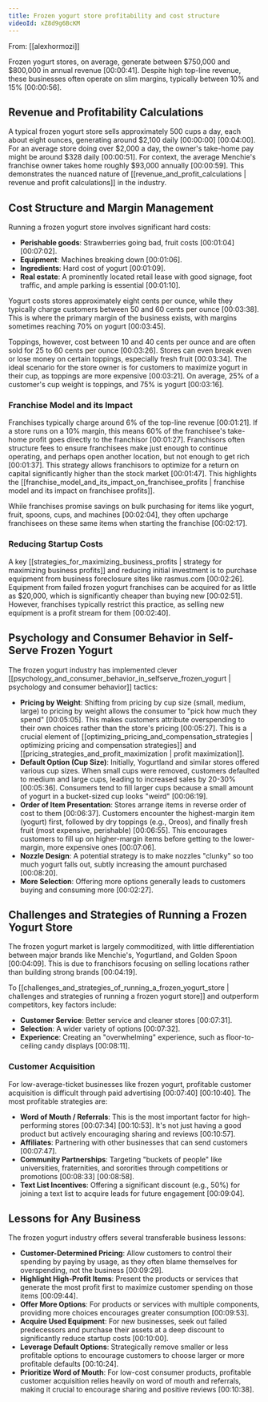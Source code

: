 ```yaml
---
title: Frozen yogurt store profitability and cost structure
videoId: xZ8d9g6BcKM
---
```


From: [[alexhormozi]] <br/> 

Frozen yogurt stores, on average, generate between $750,000 and $800,000 in annual revenue <a class="yt-timestamp" data-t="00:00:41">[00:00:41]</a>. Despite high top-line revenue, these businesses often operate on slim margins, typically between 10% and 15% <a class="yt-timestamp" data-t="00:00:56">[00:00:56]</a>.

## Revenue and Profitability Calculations
A typical frozen yogurt store sells approximately 500 cups a day, each about eight ounces, generating around $2,100 daily <a class="yt-timestamp" data-t="00:00:00">[00:00:00]</a> <a class="yt-timestamp" data-t="00:04:00">[00:04:00]</a>. For an average store doing over $2,000 a day, the owner's take-home pay might be around $328 daily <a class="yt-timestamp" data-t="00:00:51">[00:00:51]</a>. For context, the average Menchie's franchise owner takes home roughly $93,000 annually <a class="yt-timestamp" data-t="00:00:59">[00:00:59]</a>. This demonstrates the nuanced nature of [[revenue_and_profit_calculations | revenue and profit calculations]] in the industry.

## Cost Structure and Margin Management
Running a frozen yogurt store involves significant hard costs:
*   **Perishable goods**: Strawberries going bad, fruit costs <a class="yt-timestamp" data-t="00:01:04">[00:01:04]</a> <a class="yt-timestamp" data-t="00:07:02">[00:07:02]</a>.
*   **Equipment**: Machines breaking down <a class="yt-timestamp" data-t="00:01:06">[00:01:06]</a>.
*   **Ingredients**: Hard cost of yogurt <a class="yt-timestamp" data-t="00:01:09">[00:01:09]</a>.
*   **Real estate**: A prominently located retail lease with good signage, foot traffic, and ample parking is essential <a class="yt-timestamp" data-t="00:01:10">[00:01:10]</a>.

Yogurt costs stores approximately eight cents per ounce, while they typically charge customers between 50 and 60 cents per ounce <a class="yt-timestamp" data-t="00:03:38">[00:03:38]</a>. This is where the primary margin of the business exists, with margins sometimes reaching 70% on yogurt <a class="yt-timestamp" data-t="00:03:45">[00:03:45]</a>.

Toppings, however, cost between 10 and 40 cents per ounce and are often sold for 25 to 60 cents per ounce <a class="yt-timestamp" data-t="00:03:26">[00:03:26]</a>. Stores can even break even or lose money on certain toppings, especially fresh fruit <a class="yt-timestamp" data-t="00:03:34">[00:03:34]</a>. The ideal scenario for the store owner is for customers to maximize yogurt in their cup, as toppings are more expensive <a class="yt-timestamp" data-t="00:03:21">[00:03:21]</a>. On average, 25% of a customer's cup weight is toppings, and 75% is yogurt <a class="yt-timestamp" data-t="00:03:16">[00:03:16]</a>.

### Franchise Model and its Impact
Franchises typically charge around 6% of the top-line revenue <a class="yt-timestamp" data-t="00:01:21">[00:01:21]</a>. If a store runs on a 10% margin, this means 60% of the franchisee's take-home profit goes directly to the franchisor <a class="yt-timestamp" data-t="00:01:27">[00:01:27]</a>. Franchisors often structure fees to ensure franchisees make just enough to continue operating, and perhaps open another location, but not enough to get rich <a class="yt-timestamp" data-t="00:01:37">[00:01:37]</a>. This strategy allows franchisors to optimize for a return on capital significantly higher than the stock market <a class="yt-timestamp" data-t="00:01:47">[00:01:47]</a>. This highlights the [[franchise_model_and_its_impact_on_franchisee_profits | franchise model and its impact on franchisee profits]].

While franchises promise savings on bulk purchasing for items like yogurt, fruit, spoons, cups, and machines <a class="yt-timestamp" data-t="00:02:04">[00:02:04]</a>, they often upcharge franchisees on these same items when starting the franchise <a class="yt-timestamp" data-t="00:02:17">[00:02:17]</a>.

### Reducing Startup Costs
A key [[strategies_for_maximizing_business_profits | strategy for maximizing business profits]] and reducing initial investment is to purchase equipment from business foreclosure sites like rasmus.com <a class="yt-timestamp" data-t="00:02:26">[00:02:26]</a>. Equipment from failed frozen yogurt franchises can be acquired for as little as $20,000, which is significantly cheaper than buying new <a class="yt-timestamp" data-t="00:02:51">[00:02:51]</a>. However, franchises typically restrict this practice, as selling new equipment is a profit stream for them <a class="yt-timestamp" data-t="00:02:40">[00:02:40]</a>.

## Psychology and Consumer Behavior in Self-Serve Frozen Yogurt
The frozen yogurt industry has implemented clever [[psychology_and_consumer_behavior_in_selfserve_frozen_yogurt | psychology and consumer behavior]] tactics:

*   **Pricing by Weight**: Shifting from pricing by cup size (small, medium, large) to pricing by weight allows the consumer to "pick how much they spend" <a class="yt-timestamp" data-t="00:05:05">[00:05:05]</a>. This makes customers attribute overspending to their own choices rather than the store's pricing <a class="yt-timestamp" data-t="00:05:27">[00:05:27]</a>. This is a crucial element of [[optimizing_pricing_and_compensation_strategies | optimizing pricing and compensation strategies]] and [[pricing_strategies_and_profit_maximization | profit maximization]].
*   **Default Option (Cup Size)**: Initially, Yogurtland and similar stores offered various cup sizes. When small cups were removed, customers defaulted to medium and large cups, leading to increased sales by 20-30% <a class="yt-timestamp" data-t="00:05:36">[00:05:36]</a>. Consumers tend to fill larger cups because a small amount of yogurt in a bucket-sized cup looks "weird" <a class="yt-timestamp" data-t="00:06:19">[00:06:19]</a>.
*   **Order of Item Presentation**: Stores arrange items in reverse order of cost to them <a class="yt-timestamp" data-t="00:06:37">[00:06:37]</a>. Customers encounter the highest-margin item (yogurt) first, followed by dry toppings (e.g., Oreos), and finally fresh fruit (most expensive, perishable) <a class="yt-timestamp" data-t="00:06:55">[00:06:55]</a>. This encourages customers to fill up on higher-margin items before getting to the lower-margin, more expensive ones <a class="yt-timestamp" data-t="00:07:06">[00:07:06]</a>.
*   **Nozzle Design**: A potential strategy is to make nozzles "clunky" so too much yogurt falls out, subtly increasing the amount purchased <a class="yt-timestamp" data-t="00:08:20">[00:08:20]</a>.
*   **More Selection**: Offering more options generally leads to customers buying and consuming more <a class="yt-timestamp" data-t="00:02:27">[00:02:27]</a>.

## Challenges and Strategies of Running a Frozen Yogurt Store
The frozen yogurt market is largely commoditized, with little differentiation between major brands like Menchie's, Yogurtland, and Golden Spoon <a class="yt-timestamp" data-t="00:04:09">[00:04:09]</a>. This is due to franchisors focusing on selling locations rather than building strong brands <a class="yt-timestamp" data-t="00:04:19">[00:04:19]</a>.

To [[challenges_and_strategies_of_running_a_frozen_yogurt_store | challenges and strategies of running a frozen yogurt store]] and outperform competitors, key factors include:
*   **Customer Service**: Better service and cleaner stores <a class="yt-timestamp" data-t="00:07:31">[00:07:31]</a>.
*   **Selection**: A wider variety of options <a class="yt-timestamp" data-t="00:07:32">[00:07:32]</a>.
*   **Experience**: Creating an "overwhelming" experience, such as floor-to-ceiling candy displays <a class="yt-timestamp" data-t="00:08:11">[00:08:11]</a>.

### Customer Acquisition
For low-average-ticket businesses like frozen yogurt, profitable customer acquisition is difficult through paid advertising <a class="yt-timestamp" data-t="00:07:40">[00:07:40]</a> <a class="yt-timestamp" data-t="00:10:40">[00:10:40]</a>. The most profitable strategies are:
*   **Word of Mouth / Referrals**: This is the most important factor for high-performing stores <a class="yt-timestamp" data-t="00:07:34">[00:07:34]</a> <a class="yt-timestamp" data-t="00:10:53">[00:10:53]</a>. It's not just having a good product but actively encouraging sharing and reviews <a class="yt-timestamp" data-t="00:10:57">[00:10:57]</a>.
*   **Affiliates**: Partnering with other businesses that can send customers <a class="yt-timestamp" data-t="00:07:47">[00:07:47]</a>.
*   **Community Partnerships**: Targeting "buckets of people" like universities, fraternities, and sororities through competitions or promotions <a class="yt-timestamp" data-t="00:08:33">[00:08:33]</a> <a class="yt-timestamp" data-t="00:08:58">[00:08:58]</a>.
*   **Text List Incentives**: Offering a significant discount (e.g., 50%) for joining a text list to acquire leads for future engagement <a class="yt-timestamp" data-t="00:09:04">[00:09:04]</a>.

## Lessons for Any Business
The frozen yogurt industry offers several transferable business lessons:
*   **Customer-Determined Pricing**: Allow customers to control their spending by paying by usage, as they often blame themselves for overspending, not the business <a class="yt-timestamp" data-t="00:09:29">[00:09:29]</a>.
*   **Highlight High-Profit Items**: Present the products or services that generate the most profit first to maximize customer spending on those items <a class="yt-timestamp" data-t="00:09:44">[00:09:44]</a>.
*   **Offer More Options**: For products or services with multiple components, providing more choices encourages greater consumption <a class="yt-timestamp" data-t="00:09:53">[00:09:53]</a>.
*   **Acquire Used Equipment**: For new businesses, seek out failed predecessors and purchase their assets at a deep discount to significantly reduce startup costs <a class="yt-timestamp" data-t="00:10:00">[00:10:00]</a>.
*   **Leverage Default Options**: Strategically remove smaller or less profitable options to encourage customers to choose larger or more profitable defaults <a class="yt-timestamp" data-t="00:10:24">[00:10:24]</a>.
*   **Prioritize Word of Mouth**: For low-cost consumer products, profitable customer acquisition relies heavily on word of mouth and referrals, making it crucial to encourage sharing and positive reviews <a class="yt-timestamp" data-t="00:10:38">[00:10:38]</a>.